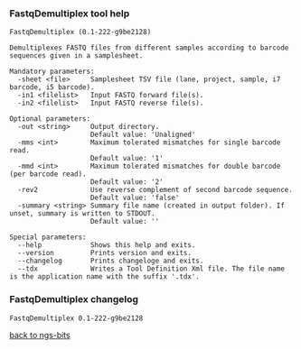 ### FastqDemultiplex tool help
	FastqDemultiplex (0.1-222-g9be2128)
	
	Demultiplexes FASTQ files from different samples according to barcode sequences given in a samplesheet.
	
	Mandatory parameters:
	  -sheet <file>     Samplesheet TSV file (lane, project, sample, i7 barcode, i5 barcode).
	  -in1 <filelist>   Input FASTQ forward file(s).
	  -in2 <filelist>   Input FASTQ reverse file(s).
	
	Optional parameters:
	  -out <string>     Output directory.
	                    Default value: 'Unaligned'
	  -mms <int>        Maximum tolerated mismatches for single barcode read.
	                    Default value: '1'
	  -mmd <int>        Maximum tolerated mismatches for double barcode (per barcode read).
	                    Default value: '2'
	  -rev2             Use reverse complement of second barcode sequence.
	                    Default value: 'false'
	  -summary <string> Summary file name (created in output folder). If unset, summary is written to STDOUT.
	                    Default value: ''
	
	Special parameters:
	  --help            Shows this help and exits.
	  --version         Prints version and exits.
	  --changelog       Prints changeloge and exits.
	  --tdx             Writes a Tool Definition Xml file. The file name is the application name with the suffix '.tdx'.
	
### FastqDemultiplex changelog
	FastqDemultiplex 0.1-222-g9be2128
	
[back to ngs-bits](https://github.com/marc-sturm/ngs-bits)